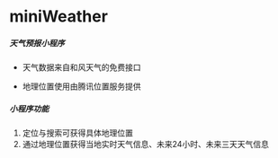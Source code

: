 # miniWeather
##### 天气预报小程序

- 天气数据来自和风天气的免费接口

- 地理位置使用由腾讯位置服务提供

##### 小程序功能

1. 定位与搜索可获得具体地理位置
2. 通过地理位置获得当地实时天气信息、未来24小时、未来三天天气信息

